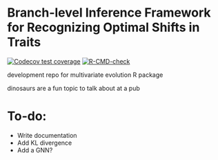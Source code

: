 # Branch-level Inference Framework for Recognizing Optimal Shifts in Traits

<!-- badges: start -->
[![Codecov test coverage](https://codecov.io/gh/jakeberv/bifrost/graph/badge.svg)](https://app.codecov.io/gh/jakeberv/bifrost)
[![R-CMD-check](https://github.com/jakeberv/bifrost/actions/workflows/R-CMD-check.yaml/badge.svg)](https://github.com/jakeberv/bifrost/actions/workflows/R-CMD-check.yaml)
<!-- badges: end -->

development repo for multivariate evolution R package


dinosaurs are a fun topic to talk about at a pub

# To-do:
- Write documentation
- Add KL divergence
- Add a GNN?
